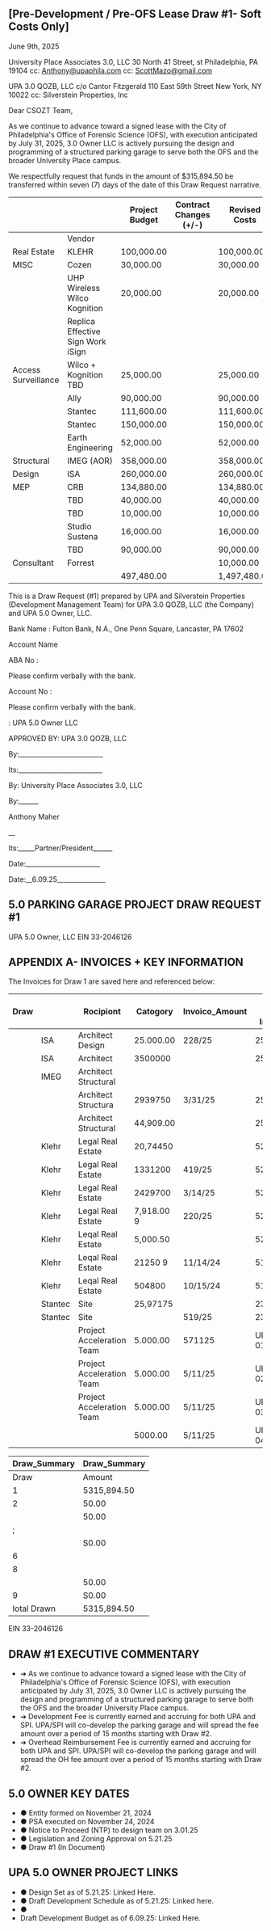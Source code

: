 <!-- image -->

## [Pre-Development / Pre-OFS Lease Draw #1- Soft Costs Only]

June 9th, 2025

University Place Associates 3.0, LLC 30 North 41  Street, st Philadelphia, PA 19104 cc: Anthony@upaphila.com cc:  ScottMazo@gmail.com

UPA 3.0 QOZB, LLC c/o Cantor Fitzgerald 110 East 59th Street New York, NY 10022 cc: Silverstein Properties, Inc

Dear CSOZT Team,

As we continue to advance toward a signed lease with the City of Philadelphia's Office of Forensic Science (OFS), with execution anticipated by July 31, 2025, 3.0 Owner LLC is actively pursuing the design and programming of a structured parking garage to serve both the OFS and the broader University Place campus.

We respectfully request that funds in the amount of $315,894.50 be transferred within seven (7) days of the date of this Draw Request narrative.

|                     |                                   | Project Budget   | Contract Changes (+/-)   | Revised Costs   | Draw 01    | Funded     | Remaining    | Project % Complete_   |
|---------------------|-----------------------------------|------------------|--------------------------|-----------------|------------|------------|--------------|-----------------------|
|                     | Vendor                            |                  |                          |                 |            |            |              |                       |
| Real Estate         | KLEHR                             | 100,000.00       |                          | 100,000.00      | 76,532.50  | 76,532.50  | 23,467.50    |                       |
| MISC                | Cozen                             | 30,000.00        |                          | 30,000.00       |            |            | 30,000.00    | 0.00%                 |
|                     | UHP Wireless Wilco Kognition      | 20,000.00        |                          | 20,000.00       |            |            | 20,000.00    | 0.00%                 |
|                     | Replica Effective Sign Work iSign |                  |                          |                 |            |            |              | 0.00%                 |
| Access Surveillance | Wilco + Kognition TBD             | 25,000.00        |                          | 25,000.00       |            |            | 25,000.00    | 0.00%                 |
|                     | Ally                              | 90,000.00        |                          | 90,000.00       | 20,000.00  | 20,000.00  | 70,000.00    | 22.22%                |
|                     | Stantec                           | 111,600.00       |                          | 111,600.00      | 64,220.50  | 64,220.50  | 47,379.50    | 57.55%                |
|                     | Stantec                           | 150,000.00       |                          | 150,000.00      |            |            | 150,000.00   | 0.00%                 |
|                     | Earth Engineering                 | 52,000.00        |                          | 52,000.00       |            |            | 52,000.00    | 0.00%                 |
| Structural          | IMEG (AOR)                        | 358,000.00       |                          | 358,000.00      | 95,141.50  | 95,141.50  | 262,858.50   | 26.58%                |
| Design              | ISA                               | 260,000.00       |                          | 260,000.00      | 60,000.00  | 60,000.00  | 200,000.00   | 23.08%                |
| MEP                 | CRB                               | 134,880.00       |                          | 134,880.00      |            |            | 134,880.00   | 0.00%                 |
|                     | TBD                               | 40,000.00        |                          | 40,000.00       |            |            | 40,000.00    | 0.00%                 |
|                     | TBD                               | 10,000.00        |                          | 10,000.00       |            |            | 10,000.00    | 0.00%                 |
|                     | Studio Sustena                    | 16,000.00        |                          | 16,000.00       |            |            | 16,000.00    | 0.00%                 |
|                     | TBD                               | 90,000.00        |                          | 90,000.00       |            |            | 90,000.00    |                       |
| Consultant          | Forrest                           |                  |                          | 10,000.00       |            |            |              | 0.00%                 |
|                     |                                   | 497,480.00       |                          | 1,497,480.00    | 315,894.50 | 315,894.50 | 1,181,585.50 |                       |

<!-- image -->

This  is  a  Draw  Request (#1) prepared  by  UPA and Silverstein Properties (Development Management Team) for UPA 3.0 QOZB, LLC (the Company) and UPA 5.0 Owner, LLC.

Bank Name : Fulton Bank, N.A., One Penn Square, Lancaster, PA 17602

Account Name

ABA No :

Please confirm verbally with the bank.

Account No :

Please confirm verbally with  the bank.

: UPA 5.0 Owner LLC

APPROVED BY: UPA 3.0 QOZB, LLC

By:\_\_\_\_\_\_\_\_\_\_\_\_\_\_\_\_\_\_\_\_\_\_\_\_\_\_

Its:\_\_\_\_\_\_\_\_\_\_\_\_\_\_\_\_\_\_\_\_\_\_\_\_\_\_

By: University Place Associates 3.0, LLC

By:\_\_\_\_\_\_

Anthony Maher

\_\_

Its:\_\_\_\_\_Partner/President\_\_\_\_\_\_

Date:\_\_\_\_\_\_\_\_\_\_\_\_\_\_\_\_\_\_\_\_\_\_\_

Date:\_\_6.09.25\_\_\_\_\_\_\_\_\_\_\_\_\_\_\_

<!-- image -->

<!-- image -->

## 5.0 PARKING GARAGE PROJECT DRAW REQUEST #1

UPA 5.0 Owner, LLC EIN 33-2046126

## APPENDIX A- INVOICES + KEY INFORMATION

The Invoices for Draw 1 are saved here and referenced below:

<!-- image -->

| Draw   |         | Rocipiont                 | Catogory   | Invoico_Amount   | Invoico Dato Invoico#   | Invoico Link   | Notos   |
|--------|---------|---------------------------|------------|------------------|-------------------------|----------------|---------|
|        | ISA     | Architect Design          | 25.000.00  | 228/25           | 2508 R                  | 2508 R         |         |
|        | ISA     | Architect                 | 3500000    |                  | 2508-02                 |                |         |
|        | IMEG    | Architect Structural      |            |                  |                         | 2500058200     |         |
|        |         | Architect Structura       | 2939750    | 3/31/25          | 25*10222                |                |         |
|        |         | Architect Structural      | 44,909.00  |                  | 25*10249                |                |         |
|        | Klehr   | Legal Real Estate         | 20,74450   |                  | 529036                  | 529036         |         |
|        | Klehr   | Legal Real Estate         | 1331200    | 419/25           | 527416                  |                |         |
|        | Klehr   | Legal Real Estate         | 2429700    | 3/14/25          | 525784                  |                |         |
|        | Klehr   | Legal Real Estate         | 7,918.00 9 | 220/25           | 524150                  |                |         |
|        | Klehr   | Leqal Real Estate         | 5,000.50   |                  | 522499                  | 522499         |         |
|        | Klehr   | Leqal Real Estate         | 21250 9    | 11/14/24         | 519840                  | 519840         |         |
|        | Klehr   | Leqal Real Estate         | 504800     | 10/15/24         | 516797                  | 516797         |         |
|        | Stantec | Site                      | 25,97175   |                  | 2362464                 | 2362464        |         |
|        | Stantec | Site                      |            | 519/25           | 2392773                 | 2392773        |         |
|        |         | Project Acceleration Team | 5.000.00   | 571125           | UPAG2025 01             | UPAG2025 01    |         |
|        |         | Project Acceleration Team | 5.000.00   | 5/11/25          | UPAG2025 02             | UPAG2025 02    |         |
|        |         | Project Acceleration Team | 5.000.00   | 5/11/25          | UPAG2025 03             | UPAG2025 03    |         |
|        |         |                           | 5000.00    | 5/11/25          | UPAG2025 04             | UPAG2025 U     |         |

| Draw_Summary   | Draw_Summary   |
|----------------|----------------|
| Draw           | Amount         |
| 1              | 5315,894.50    |
| 2              | 50.00          |
|                | 50.00          |
| ;              |                |
|                | S0.00          |
| 6              |                |
| 8              |                |
|                | 50.00          |
| 9              | S0.00          |
| Iotal Drawn    | 5315,894.50    |

<!-- image -->

<!-- image -->

EIN 33-2046126

## DRAW #1 EXECUTIVE COMMENTARY

- ➔ As we continue to advance toward a signed lease with the City of Philadelphia's Office of Forensic Science (OFS), with execution anticipated by July 31, 2025, 3.0 Owner LLC is actively pursuing the design and programming of a structured parking garage to serve both the OFS and the broader University Place campus.
- ➔ Development Fee is currently earned and accruing for both UPA and SPI.  UPA/SPI will co-develop the parking garage and will spread the fee amount over a period of 15 months starting with Draw #2.
- ➔ Overhead Reimbursement Fee is currently earned and accruing for both UPA and SPI.  UPA/SPI will co-develop the parking garage and will spread the OH fee amount over a period of 15 months starting with Draw #2.

## 5.0 OWNER KEY DATES

- ● Entity formed  on November 21, 2024
- ● PSA executed on November 24, 2024
- ● Notice to Proceed (NTP) to design team on 3.01.25
- ● Legislation and Zoning Approval on 5.21.25
- ● Draw #1 (In Document)

## UPA 5.0 OWNER PROJECT LINKS

- ● Design Set as of 5.21.25: Linked Here.
- ● Draft Development Schedule as of 5.21.25: Linked here.
- ●
- Draft Development Budget as of 6.09.25: Linked Here.

<!-- image -->
